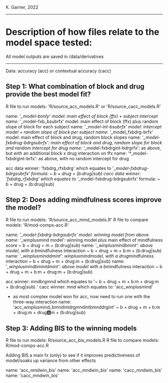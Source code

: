 K. Garner, 2022 

-------------------------------------- 
# Description of how files relate to the model space tested: 

All model outputs are saved in /data/derivatives  

-------------------------------------- 
Data: accuracy (acc) or contextual accuracy (cacc)

## Step 1: What combination of block and drug provide the best model fit?  

R file to run models: 'R/source_acc_models.R' or 'R/source_cacc_models.R'

name: '*_model-bonly' model: main effect of block (ffx) + subject intercept
name: '*_model-fxb_bsubrfx' model: main effect of block (ffx) plus random slope of block for each subject
name: '*_model-int-bsubrfx' model: intercept model + random slope of block per subject
name: '*_model_fxbdrg-brfx' model: main effect of block and drug, random block slopes
name: '*_model-fxbdrug-bdrgsubrfx': main effect of block and drug, random slope for block and random intercept for drug
name: '*_model-fxbdrgint-bdrgrfx': as above, but with an additional block x drug interaction on ffx
name: '*_model-fxbdrgint-brfx': as above, with no random intercept for drug

acc data winner: 'fxbdrg_rfxbdrg' which equates to '*_model-fxbdrug-bdrgsubrfx' 
formula: ~ b + drug + (b:drug|sub)
cacc data winner: 'fxbdrg_rfxbdrg' which equates to '*_model-fxbdrug-bdrgsubrfx'
formula: ~ b + drug + (b:drug|sub)

## Step 2: Does adding mindfulness scores improve the model? 

R file to run models: 'R/source_acc_mind_models.R' 
R file to compare models: 'R/mod-comps-acc.R' 

name: '*_model-fxbdrg-bdrgsubrfx' model: winning model from above
name: '*_winplusmind model': winning model plus main effect of mindfulness score 
~ b + drug + m + (b:drug|sub)
name: '*_winplusmindbmint': above model, with a b*mindfulness interaction
~ b + drug + m + b:m + (b:drug|sub) 
name: '*_winplusminddmint': winplusmindmodel, with a drug*mindfulness interaction
~ b + drug + m + drug:m + (b:drug|sub) 
name: '*_winplusmindbmintdmint': above model with a b*mindfulness interaction
~ b + drug + m + b:m + drug:m + (b:drug|sub) 

acc winner: mndbrgmnd which equates to '~ b + drug + m + b:m + drug:m + (b:drug|sub) '
cacc winner: mnd which equates to: 'acc_winplusmind'

- as most complex model won for acc, now need to run one with the three-way interaction
name: 'acc_winplusmind_bmndintdrgmndintbmnddrgint'
~ b + drug + m + b:m + drug:m + drug:b:m + (b:drug|sub) 

## Step 3: Adding BIS to the winning models

R file to run models: R/source_acc_bis_models.R
R file to compare models: R/mod-comps-acc.R

Adding BIS a main fx (only) to see if it improves predictiveness of model/soaks up variance from other effects

name: 'acc_mndwin_bis'
name: 'acc_mndwin_bis'
name: 'cacc_mndwin_bis'
name: 'cacc_mndwin_bis'
